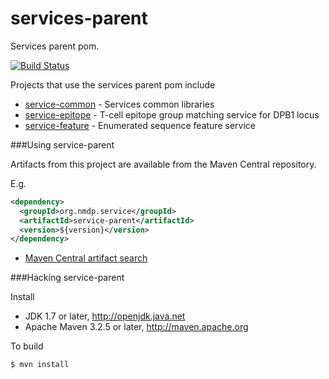 services-parent
===

Services parent pom.

[![Build Status](https://travis-ci.org/nmdp-bioinformatics/service-parent.svg?branch=master)](https://travis-ci.org/nmdp-bioinformatics/service-parent)


Projects that use the services parent pom include
 * [service-common](https://github.com/nmdp-bioinformatics/service-common) - Services common libraries
 * [service-epitope](https://github.com/nmdp-bioinformatics/service-epitope) - T-cell epitope group matching service for DPB1 locus
 * [service-feature](https://github.com/nmdp-bioinformatics/service-feature) - Enumerated sequence feature service


###Using service-parent

Artifacts from this project are available from the Maven Central repository.

E.g.
```xml
<dependency>
  <groupId>org.nmdp.service</groupId>
  <artifactId>service-parent</artifactId>
  <version>${version}</version>
</dependency>
```

 * [Maven Central artifact search](http://search.maven.org/#search|ga|1|g%3A%22org.nmdp.service%22)


###Hacking service-parent

Install

 * JDK 1.7 or later, http://openjdk.java.net
 * Apache Maven 3.2.5 or later, http://maven.apache.org

To build

    $ mvn install